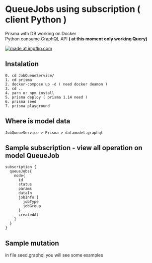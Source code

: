 # QueueJobs using subscription ( client Python )

Prisma with DB working on Docker<br>
Python consume GraphQL API <b>( at this moment only working Query)</b>


<a href="https://imgflip.com/gif/2gj5nx"><img src="https://i.imgflip.com/2gj5nx.gif" title="made at imgflip.com"/></a>

## Instalation

```
0. cd JobQueueService/
1. cd prisma
2. docker-compose up -d ( need docker deamon )
3. cd ..
4. yarn or npm install
5. prisma deploy ( prisma 1.14 need )
6. prisma seed
7. prisma playground
```

## Where is model data

```
JobQueueService > Prisma > datamodel.graphql
```

## Sample subscription - view all operation on model QueueJob

```
subscription {
  queueJobs{
    node{
      id
      status
      params
      dataIn
      jobInfo {
        jobType
        jobGroup
      }
      createdAt
    }
  }
}
```

## Sample mutation

in file seed.graphql you will see some examples
